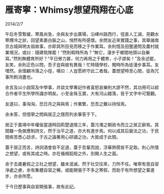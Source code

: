 # 雁寄寧：Whimsy想望飛翔在心底
2014/2/7

午后冬雪暫緩，寒風尚急，余與友步出廣場，沿嶧州路西行，徑直人工湖，見觀水寒煙冷之狀，回望素裹白裝之山，悄然有所感懷。余問友近來實踐之事，其舉諸南京古城與明太祖故事，亦即其所目見而移之于作業耳。余則憶及田壟邊問及農村就業境況，或曰：隨建筑隊罷！“然則暇時所為？“無它，漫步于鄉間地頭以自樂耳。”然則無體育所好？“平日勞力甚，何力再用之于體育，小子謬矣！”及余述罷，友笑，余則正色以問，吾子豈與彼有異哉！忙時隨學校，閑時所為徒漫步事耳。友嘿然。余懷顧冷落之小徑，嘆曰：人豈愿終守此二者哉，蓋想望時至心間，徒為冗事所鉤消盡也。

余言及以小說寫及中學事，并談文學專記作者喜怒哀樂則大謬不然，其功用可以綜合作者平生所學所識亦明矣。小至金珠玉寶，大有河山錯落，皆于文字中可覽觀。

友遂曰，事洶洶，恐日月之與與焉；作業繁，恐吾之難以持恒焉。

余未答，但憶寧之問與居正之隱而列余筆答于下。

居正于嘉靖中年權佞當道時回荊楚退隱三年，蓋污濁之朝政令而立之居正辭焉。其間雖一免做應制詩文，然于治平之道，亦大有進步焉。何以成其后變法之功，于民間疾苦悉心訪求，于古之論著用心研讀之功，大抵成于此間。

蓋于居正而言，詩詞酒會皆不足道，蓋于吾輩而說，浮華熱鬧皆不足取。則心所懷之想望，或有其成之時。亦在循規蹈矩之外，別開人生之面。

余于去歲暑假之立社之想望，雖未泯滅，然于社交往來，力所不任。唯寧有覓自習凈處之慮，余有集體自習之暢，或能開張于不多之寒假，而助于有所想望之輩進步，亦余所愿。

于今日歷事與自習開張事，故有此記。
